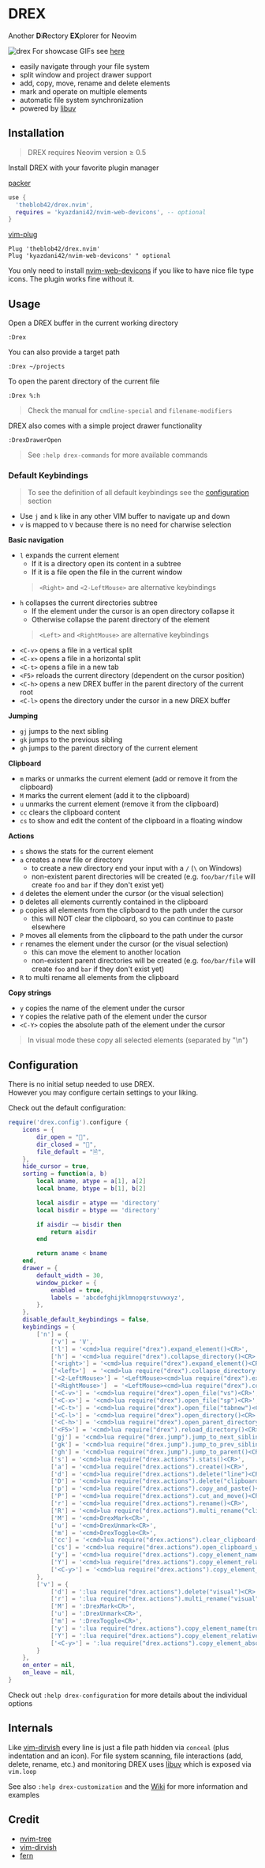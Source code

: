 # DREX

Another **D**i**R**ectory **EX**plorer for Neovim

![drex](./assets/drex.png)
For showcase GIFs see [here](https://github.com/TheBlob42/drex.nvim/wiki/Showcase)

- easily navigate through your file system
- split window and project drawer support
- add, copy, move, rename and delete elements
- mark and operate on multiple elements
- automatic file system synchronization
- powered by [libuv](https://github.com/luvit/luv/blob/master/docs.md)

## Installation

> DREX requires Neovim version ≥ 0.5

Install DREX with your favorite plugin manager

[packer](https://github.com/wbthomason/packer.nvim)

```lua
use {
  'theblob42/drex.nvim',
  requires = 'kyazdani42/nvim-web-devicons', -- optional
}
```

[vim-plug](https://github.com/junegunn/vim-plug)

```vim
Plug 'theblob42/drex.nvim'
Plug 'kyazdani42/nvim-web-devicons' " optional
```

You only need to install [nvim-web-devicons](https://github.com/kyazdani42/nvim-web-devicons) if you like to have nice file type icons. The plugin works fine without it.

## Usage

Open a DREX buffer in the current working directory

```
:Drex
```

You can also provide a target path

```
:Drex ~/projects
```

To open the parent directory of the current file

```
:Drex %:h
```

> Check the manual for `cmdline-special` and `filename-modifiers`

DREX also comes with a simple project drawer functionality

```
:DrexDrawerOpen
```

> See `:help drex-commands` for more available commands

### Default Keybindings

> To see the definition of all default keybindings see the [configuration](#configuration) section

- Use `j` and `k` like in any other VIM buffer to navigate up and down
- `v` is mapped to `V` because there is no need for charwise selection

**Basic navigation**

- `l` expands the current element
  - If it is a directory open its content in a subtree
  - If it is a file open the file in the current window
  > `<Right>` and `<2-LeftMouse>` are alternative keybindings
- `h` collapses the current directories subtree
  - If the element under the cursor is an open directory collapse it
  - Otherwise collapse the parent directory of the element
  > `<Left>` and `<RightMouse>` are alternative keybindings
- `<C-v>` opens a file in a vertical split
- `<C-x>` opens a file in a horizontal split
- `<C-t>` opens a file in a new tab
- `<F5>` reloads the current directory (dependent on the cursor position)
- `<C-h>` opens a new DREX buffer in the parent directory of the current root
- `<C-l>` opens the directory under the cursor in a new DREX buffer

**Jumping**

- `gj` jumps to the next sibling
- `gk` jumps to the previous sibling
- `gh` jumps to the parent directory of the current element

**Clipboard**

- `m` marks or unmarks the current element (add or remove it from the clipboard)
- `M` marks the current element (add it to the clipboard)
- `u` unmarks the current element (remove it from the clipboard)
- `cc` clears the clipboard content
- `cs` to show and edit the content of the clipboard in a floating window

**Actions**

- `s` shows the stats for the current element
- `a` creates a new file or directory
  - to create a new directory end your input with a `/` (`\` on Windows)
  - non-existent parent directories will be created
    (e.g. `foo/bar/file` will create `foo` and `bar` if they don't exist yet)
- `d` deletes the element under the cursor (or the visual selection)
- `D` deletes all elements currently contained in the clipboard
- `p` copies all elements from the clipboard to the path under the cursor
  - this will NOT clear the clipboard, so you can continue to paste elsewhere
- `P` moves all elements from the clipboard to the path under the cursor
- `r` renames the element under the cursor (or the visual selection)
  - this can move the element to another location
  - non-existent parent directories will be created
    (e.g. `foo/bar/file` will create `foo` and `bar` if they don't exist yet)
- `R` to multi rename all elements from the clipboard

**Copy strings**

- `y` copies the name of the element under the cursor
- `Y` copies the relative path of the element under the cursor
- `<C-Y>` copies the absolute path of the element under the cursor

> In visual mode these copy all selected elements (separated by "\n")

## Configuration

There is no initial setup needed to use DREX.  
However you may configure certain settings to your liking.

Check out the default configuration:

```lua
require('drex.config').configure {
    icons = {
        dir_open = "",
        dir_closed = "",
        file_default = "🗎",
    },
    hide_cursor = true,
    sorting = function(a, b)
        local aname, atype = a[1], a[2]
        local bname, btype = b[1], b[2]

        local aisdir = atype == 'directory'
        local bisdir = btype == 'directory'

        if aisdir ~= bisdir then
            return aisdir
        end

        return aname < bname
    end,
    drawer = {
        default_width = 30,
        window_picker = {
            enabled = true,
            labels = 'abcdefghijklmnopqrstuvwxyz',
        },
    },
    disable_default_keybindings = false,
    keybindings = {
        ['n'] = {
            ['v'] = 'V',
            ['l'] = '<cmd>lua require("drex").expand_element()<CR>',
            ['h'] = '<cmd>lua require("drex").collapse_directory()<CR>',
            ['<right>'] = '<cmd>lua require("drex").expand_element()<CR>',
            ['<left>']  = '<cmd>lua require("drex").collapse_directory()<CR>',
            ['<2-LeftMouse>'] = '<LeftMouse><cmd>lua require("drex").expand_element()<CR>',
            ['<RightMouse>']  = '<LeftMouse><cmd>lua require("drex").collapse_directory()<CR>',
            ['<C-v>'] = '<cmd>lua require("drex").open_file("vs")<CR>',
            ['<C-x>'] = '<cmd>lua require("drex").open_file("sp")<CR>',
            ['<C-t>'] = '<cmd>lua require("drex").open_file("tabnew")<CR>',
            ['<C-l>'] = '<cmd>lua require("drex").open_directory()<CR>',
            ['<C-h>'] = '<cmd>lua require("drex").open_parent_directory()<CR>',
            ['<F5>'] = '<cmd>lua require("drex").reload_directory()<CR>',
            ['gj'] = '<cmd>lua require("drex.jump").jump_to_next_sibling()<CR>',
            ['gk'] = '<cmd>lua require("drex.jump").jump_to_prev_sibling()<CR>',
            ['gh'] = '<cmd>lua require("drex.jump").jump_to_parent()<CR>',
            ['s'] = '<cmd>lua require("drex.actions").stats()<CR>',
            ['a'] = '<cmd>lua require("drex.actions").create()<CR>',
            ['d'] = '<cmd>lua require("drex.actions").delete("line")<CR>',
            ['D'] = '<cmd>lua require("drex.actions").delete("clipboard")<CR>',
            ['p'] = '<cmd>lua require("drex.actions").copy_and_paste()<CR>',
            ['P'] = '<cmd>lua require("drex.actions").cut_and_move()<CR>',
            ['r'] = '<cmd>lua require("drex.actions").rename()<CR>',
            ['R'] = '<cmd>lua require("drex.actions").multi_rename("clipboard")<CR>',
            ['M'] = '<cmd>DrexMark<CR>',
            ['u'] = '<cmd>DrexUnmark<CR>',
            ['m'] = '<cmd>DrexToggle<CR>',
            ['cc'] = '<cmd>lua require("drex.actions").clear_clipboard()<CR>',
            ['cs'] = '<cmd>lua require("drex.actions").open_clipboard_window()<CR>',
            ['y'] = '<cmd>lua require("drex.actions").copy_element_name()<CR>',
            ['Y'] = '<cmd>lua require("drex.actions").copy_element_relative_path()<CR>',
            ['<C-y>'] = '<cmd>lua require("drex.actions").copy_element_absolute_path()<CR>',
        },
        ['v'] = {
            ['d'] = ':lua require("drex.actions").delete("visual")<CR>',
            ['r'] = ':lua require("drex.actions").multi_rename("visual")<CR>',
            ['M'] = ':DrexMark<CR>',
            ['u'] = ':DrexUnmark<CR>',
            ['m'] = ':DrexToggle<CR>',
            ['y'] = ':lua require("drex.actions").copy_element_name(true)<CR>',
            ['Y'] = ':lua require("drex.actions").copy_element_relative_path(true)<CR>',
            ['<C-y>'] = ':lua require("drex.actions").copy_element_absolute_path(true)<CR>',
        }
    },
    on_enter = nil,
    on_leave = nil,
}
```

Check out `:help drex-configuration` for more details about the individual options

## Internals

Like [vim-dirvish](https://github.com/justinmk/vim-dirvish) every line is just a file path hidden via `conceal` (plus indentation and an icon). For file system scanning, file interactions (add, delete, rename, etc.) and monitoring DREX uses [libuv](https://github.com/libuv/libuv) which is exposed via `vim.loop`

See also `:help drex-customization` and the [Wiki](https://github.com/TheBlob42/drex.nvim/wiki) for more information and examples

## Credit

- [nvim-tree](https://github.com/kyazdani42/nvim-tree.lua)
- [vim-dirvish](https://github.com/justinmk/vim-dirvish)
- [fern](https://github.com/lambdalisue/fern.vim) 
